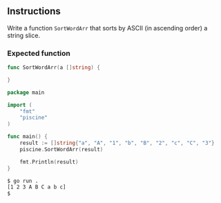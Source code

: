 ## Instructions

Write a function `SortWordArr` that sorts by ASCII (in ascending order) a string slice.

### Expected function

```go
func SortWordArr(a []string) {

}

package main

import (
    "fmt"
    "piscine"
)
```
```go
func main() {
    result := []string{"a", "A", "1", "b", "B", "2", "c", "C", "3"}
    piscine.SortWordArr(result)

    fmt.Println(result)
}
```
```sh
$ go run .
[1 2 3 A B C a b c]
$
